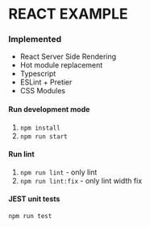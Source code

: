 # REACT EXAMPLE

### Implemented
* React Server Side Rendering
* Hot module replacement
* Typescript
* ESLint + Pretier
* CSS Modules

#### Run development mode
1. ```npm install```
2. ```npm run start```

#### Run lint
1. ```npm run lint``` - only lint
2. ```npm run lint:fix``` - only lint width fix

#### JEST unit tests
```npm run test```
